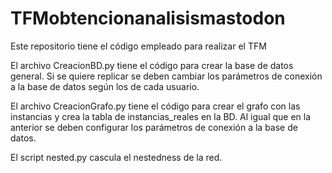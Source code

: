 # TFMobtencionanalisismastodon
Este repositorio tiene el código empleado para realizar el TFM

El archivo CreacionBD.py tiene el código para crear la base de datos general. Si se quiere replicar se deben cambiar los parámetros de conexión a la base de datos según los de cada usuario.

El archivo CreacionGrafo.py tiene el código para crear el grafo con las instancias y crea la tabla de instancias_reales en la BD. Al igual que en la anterior se deben configurar los parámetros de conexión a la base de datos.

El script nested.py cascula el nestedness de la red.

